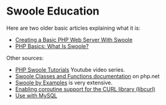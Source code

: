 # Swoole Education

Here are two older basic articles explaining what it is:

- [Creating a Basic PHP Web Server With Swoole](https://www.zend.com/blog/creating-basic-php-web-server-swoole)
- [PHP Basics: What Is Swoole?](https://www.zend.com/blog/swoole)

Other sources:

- [PHP Swoole Tutorials](https://www.youtube.com/watch?v=fZfZsUeleiA&list=PLYWCHRaNLGT-55hyJ0y9g7O8B0N8QrBmr) Youtube video series.
- [Swoole Classes and Functions documentation](https://www.php.net/manual/en/intro.swoole.php) on php.net
- [Swoole by Examples](https://github.com/deminy/swoole-by-examples) is very extensive.
- [Enabling coroutine support for the CURL library (libcurl)](https://openswoole.com/docs/runtime-hooks/swoole-hook-native-curl)
- [Use with MySQL](https://openswoole.com/docs/modules/swoole-coroutine-mysql)
